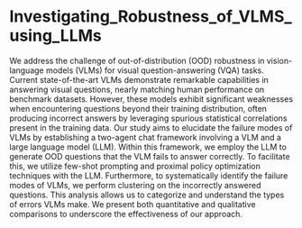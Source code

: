 # Investigating_Robustness_of_VLMS_using_LLMs
We address the challenge of out-of-distribution (OOD) robustness in vision-language models (VLMs) for visual question-answering (VQA) tasks. Current state-of-the-art VLMs demonstrate remarkable capabilities in answering visual questions, nearly matching human performance on benchmark datasets. However, these models exhibit significant weaknesses when encountering questions beyond their training distribution, often producing incorrect answers by leveraging spurious statistical correlations present in the training data. Our study aims to elucidate the failure modes of VLMs by establishing a two-agent chat framework involving a VLM and a large language model (LLM). Within this framework, we employ the LLM to generate OOD questions that the VLM fails to answer correctly. To facilitate this, we utilize few-shot prompting and proximal policy optimization techniques with the LLM. Furthermore, to systematically identify the failure modes of VLMs, we perform clustering on the incorrectly answered questions. This analysis allows us to categorize and understand the types of errors VLMs make. We present both quantitative and qualitative comparisons to underscore the effectiveness of our approach.
